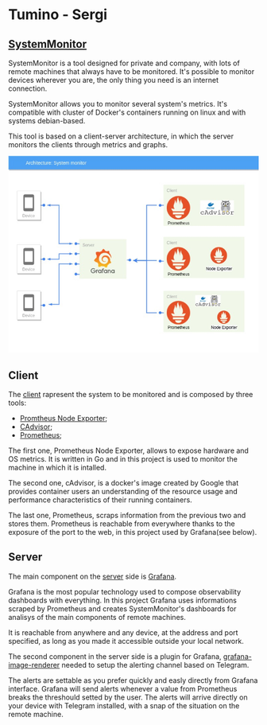 # Tumino - Sergi

## [SystemMonitor](SystemMonitor)

SystemMonitor is a tool designed for private and company, with lots of remote machines that always have to be monitored. It's possible to monitor devices wherever you are, the only thing you need is an internet connection.

SystemMonitor allows you to monitor several system's metrics. It's compatible with cluster of Docker's containers running on linux and with systems debian-based.

This tool is based on a client-server architecture, in which the server monitors the clients through metrics and graphs.

![Architecture](projectImage.jpg)

## Client

The [client](SystemMonitor/Client) rapresent the system to be monitored and is composed by three tools:
- [Promtheus Node Exporter](https://github.com/prometheus/node_exporter);
- [CAdvisor](https://github.com/google/cadvisor);
- [Prometheus](https://prometheus.io/);

The first one, Prometheus Node Exporter, allows to expose hardware and OS metrics. It is written in Go and in this project is used to monitor the machine in which it is intalled.

The second one, cAdvisor, is a docker's image created by Google that provides container users an understanding of the resource usage and performance characteristics of their running containers.

The last one, Prometheus, scraps information from the previous two and stores them. Prometheus is reachable from everywhere thanks to the exposure of the port to the web, in this project used by Grafana(see below).  

## Server

The main component on the [server](SystemMonitor/Server) side is [Grafana](https://grafana.com/).

Grafana is the most popular technology used to compose observability dashboards with everything. 
In this project Grafana uses informations scraped by Prometheus and creates SystemMonitor's dashboards for analisys of the main components of remote machines.

It is reachable from anywhere and any device, at the address and port specified, as long as you made it accessible outside your local network. 

The second component in the server side is a plugin for Grafana, [grafana-image-renderer](https://grafana.com/grafana/plugins/grafana-image-renderer) needed to setup the alerting channel based on Telegram.

The alerts are settable as you prefer quickly and easly directly from Grafana interface. Grafana will send alerts whenever a value from Prometheus breaks the threshould setted by the user. The alerts will arrive directly on your device with Telegram installed, with a snap of the situation on the remote machine.
